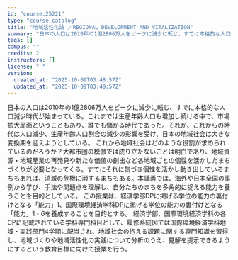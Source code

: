 ```yaml
---
id: "course:25221"
type: "course-catalog"
title: "地域活性化論 ／REGIONAL DEVELOPMENT AND VITALIZATION"
summary: "日本の人口は2010年の1億2806万人をピークに減少に転じ、すでに本格的な人口減少時代が始まっている。これまでは生産年齢人口も増加し続ける中で、市場拡大局面ということもあり、誰でも儲かる時代であった。それが、これからの時代は人口減少、生産…"
tags: []
campus: ""
credits: 2
instructors: []
license: " "
version:
  created_at: "2025-10-09T03:48:57Z"
  updated_at: "2025-10-09T03:48:57Z"
---
```


日本の人口は2010年の1億2806万人をピークに減少に転じ、すでに本格的な人口減少時代が始まっている。これまでは生産年齢人口も増加し続ける中で、市場拡大局面ということもあり、誰でも儲かる時代であった。それが、これからの時代は人口減少、生産年齢人口割合の減少の影響を受け、日本の地域社会は大きな変換期を迎えようとしている。 これから地域社会はどのような役割が求められているのだろうか？大都市圏の模倣では成り立たないことは明白であり、地域資源・地域産業の再発見や新たな価値の創出など各地域ごとの個性を活かしたまちづくりが必要となってくる。すでにそれに気づき個性を活かし動き出しているまちもあれば、消滅の危機に瀕するまちもある。本講義では、海外や日本全国の事例から学び、手法や問題点を理解し、自分たちのまちを多角的に捉える能力を養うことを目的としている。 この授業は、経済学部DPに掲げる学位の能力の裏付けとなる「能力」1、国際環境経済学科DPに掲げる学位の能力の裏付けとなる「能力」1・6を養成することを目的とする。 経済学部、国際環境経済学科の各CPに記載されている学科専門科目として、履修系統図では国際環境経済学科地域・実践部門4学期に配当され、地域社会の抱える課題に関する専門知識を習得し、地域づくりや地域活性化の実践について分析のうえ、見解を提示できるようにするという教育目標に向けて授業を行う。
